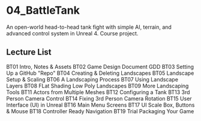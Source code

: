 # 04_BattleTank
An open-world head-to-head tank fight with simple AI, terrain, and advanced control system in Unreal 4.  Course project.

## Lecture List
BT01 Intro, Notes & Assets
BT02 Game Design Document GDD
BT03 Setting Up a GitHub "Repo"
BT04 Creating & Deleting Landscapes
BT05 Landscape Setup & Scaling
BT06 A Landscaping Process
BT07 Using Landscape Layers
BT08 FLat Shading Low Poly Landscapes
BT09 More Landscaping Tools
BT11 Actors from Multiple Meshes
BT12 Configuring a Tank
BT13 3rd Person Camera Control
BT14 Fixing 3rd Person Camera Rotation
BT15 User Interface (UI) in Unreal
BT16 Main Menu Screens
BT17 UI Scale Box, Buttons & Mouse
BT18 Controller Ready Navigation
BT19 Trial Packaging Your Game